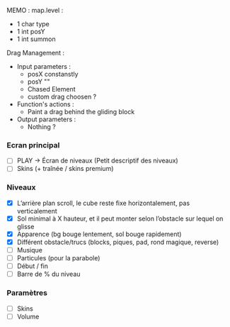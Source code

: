 MEMO : map.level :
- 1 char type
- 1 int posY
- 1 int summon

Drag Management : 
 - Input parameters : 
    - posX constanstly
    - posY ""
    - Chased Element
    - custom drag choosen ?
 - Function's actions :
    - Paint a drag behind the gliding block
 - Output parameters : 
    - Nothing ?



### Ecran principal
- [ ] PLAY -> Écran de niveaux (Petit descriptif des niveaux)
- [ ] Skins (+ traînée / skins premium)
### Niveaux
- [x] L’arrière plan scroll, le cube reste fixe horizontalement, pas verticalement
- [x] Sol minimal à X hauteur, et il peut monter selon l’obstacle sur lequel on glisse
- [x] Apparence (bg bouge lentement, sol bouge rapidement)
- [x] Différent obstacle/trucs (blocks, piques, pad, rond magique, reverse)
- [ ] Musique
- [ ] Particules (pour la parabole)
- [ ] Début / fin
- [ ] Barre de % du niveau
### Paramètres
- [ ] Skins
- [ ] Volume
